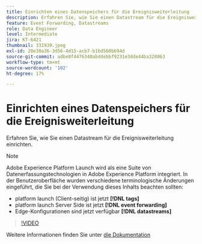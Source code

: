 ```yaml
---
title: Einrichten eines Datenspeichers für die Ereignisweiterleitung
description: Erfahren Sie, wie Sie einen Datastream für die Ereignisweiterleitung einrichten.
feature: Event Forwarding, Datastreams
role: Data Engineer
level: Intermediate
jira: KT-6421
thumbnail: 331939.jpeg
exl-id: 20e30a36-3d56-4d15-acb7-b1bd560bb94d
source-git-commit: adbe8f4476340abddebbf9231e3dde44ba328063
workflow-type: tm+mt
source-wordcount: '102'
ht-degree: 17%

---
```


# Einrichten eines Datenspeichers für die Ereignisweiterleitung

Erfahren Sie, wie Sie einen Datastream für die Ereignisweiterleitung einrichten.

>[!NOTE]
>
>Adobe Experience Platform Launch wird als eine Suite von Datenerfassungstechnologien in Adobe Experience Platform integriert. In der Benutzeroberfläche wurden verschiedene terminologische Änderungen eingeführt, die Sie bei der Verwendung dieses Inhalts beachten sollten:
> 
> * platform launch (Client-seitig) ist jetzt **[!DNL tags]**
> * platform launch Server Side ist jetzt **[!DNL event forwarding]**
> * Edge-Konfigurationen sind jetzt verfügbar **[!DNL datastreams]**

>[!VIDEO](https://video.tv.adobe.com/v/331939?quality=12&learn=on)

Weitere Informationen finden Sie unter [die Dokumentation](https://experienceleague.adobe.com/docs/experience-platform/tags/event-forwarding/getting-started.html#create-a-datastream)
